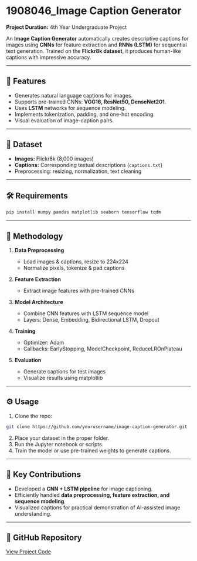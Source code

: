 

# 1908046_Image Caption Generator

**Project Duration:** 4th Year Undergraduate Project

An **Image Caption Generator** automatically creates descriptive captions for images using **CNNs** for feature extraction and **RNNs (LSTM)** for sequential text generation. Trained on the **Flickr8k dataset**, it produces human-like captions with impressive accuracy.

---

## 🔹 Features

- Generates natural language captions for images.
- Supports pre-trained CNNs: **VGG16, ResNet50, DenseNet201**.
- Uses **LSTM** networks for sequence modeling.
- Implements tokenization, padding, and one-hot encoding.
- Visual evaluation of image-caption pairs.

---

## 📂 Dataset

- **Images:** Flickr8k (8,000 images)
- **Captions:** Corresponding textual descriptions (`captions.txt`)
- Preprocessing: resizing, normalization, text cleaning

---

## 🛠️ Requirements

```bash
pip install numpy pandas matplotlib seaborn tensorflow tqdm
````

---

## 📝 Methodology

1. **Data Preprocessing**

   * Load images & captions, resize to 224x224
   * Normalize pixels, tokenize & pad captions

2. **Feature Extraction**

   * Extract image features with pre-trained CNNs

3. **Model Architecture**

   * Combine CNN features with LSTM sequence model
   * Layers: Dense, Embedding, Bidirectional LSTM, Dropout

4. **Training**

   * Optimizer: Adam
   * Callbacks: EarlyStopping, ModelCheckpoint, ReduceLROnPlateau

5. **Evaluation**

   * Generate captions for test images
   * Visualize results using matplotlib

---




## ⚙️ Usage

1. Clone the repo:

```bash
git clone https://github.com/yourusername/image-caption-generator.git
```

2. Place your dataset in the proper folder.
3. Run the Jupyter notebook or scripts.
4. Train the model or use pre-trained weights to generate captions.

---

## 🎯 Key Contributions

* Developed a **CNN + LSTM pipeline** for image captioning.
* Efficiently handled **data preprocessing, feature extraction, and sequence modeling**.
* Visualized captions for practical demonstration of AI-assisted image understanding.

---

## 🔗 GitHub Repository

[View Project Code](https://github.com/Nur0846/1908046_Image_Caption_Generator)

```



